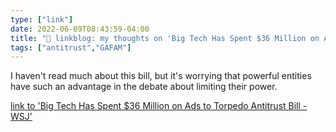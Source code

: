 ```yaml
---
type: ["link"]
date: 2022-06-09T08:43:59-04:00
title: "🔗 linkblog: my thoughts on 'Big Tech Has Spent $36 Million on Ads to Torpedo Antitrust Bill - WSJ'"
tags: ["antitrust","GAFAM"]
---
```

I haven't read much about this bill, but it's worrying that powerful entities have such an advantage in the debate about limiting their power.
 

[link to 'Big Tech Has Spent $36 Million on Ads to Torpedo Antitrust Bill - WSJ'](https://www.wsj.com/articles/big-tech-has-spent-36-million-on-ads-to-torpedo-antitrust-bill-11654767000?mod=rss_Technology)
